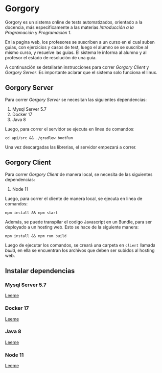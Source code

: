# Gorgory

Gorgory es un sistema online de tests automatizados, orientado a la docencia, más especificamente a las materias _Introducción a la Programación_ y _Programación 1_. 

En la pagina web, los profesores se suscriben a un curso en el cual suben guias, con ejercicios y casos de test, luego el alumno se se suscribe al mismo curso, y resuelve las guias. El sistema le informa al alumno y al profesor el estado de resolución de una guia.

A continuación se detallarán instrucciones para correr _Gorgory Client_ y _Gorgory Server_. Es importante aclarar que el sistema solo funciona el linux.

## Gorgory Server
Para correr _Gorgory Server_ se necesitan las siguientes dependencias:
  1. Mysql Server 5.7
  2. Docker 17
  3. Java 8
  
  Luego, para correr el servidor se ejecuta en linea de comandos:
  
  ```cd api/src && ./gradlew bootRun```
  
  Una vez descargadas las librerias, el servidor empezará a correr. 
  
## Gorgory Client
Para correr _Gorgory Client_ de manera local, se necesita de las siguientes dependencias:
  1. Node 11
    
Luego, para correr el cliente de manera local, se ejecuta en linea de comandos:

```npm install && npm start```

Además, se puede transpilar el codigo Javascript en un Bundle, para ser deployado a un hosting web. Esto se hace de la siguiente manera:

```npm install && npm run build```

Luego de ejecutar los comandos, se creará una carpeta en ```client``` llamada _build_, en ella se encuentran los archivos que deben ser subidos al hosting web.

## Instalar dependencias
### Mysql Server 5.7
[Leeme](https://tecadmin.net/install-mysql-5-on-ubuntu/)

### Docker 17
[Leeme](https://docs.docker.com/install/linux/docker-ce/ubuntu/)

### Java 8
[Leeme](https://websiteforstudents.com/how-to-install-oracle-java-jdk8-on-ubuntu-16-04-17-10-18-04-desktops/)

### Node 11
[Leeme](https://nodejs.org/es/download/package-manager/)
